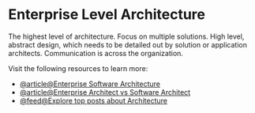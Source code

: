 # Enterprise Level Architecture

The highest level of architecture. Focus on multiple solutions. High level, abstract design, which needs to be detailed out by solution or application architects. Communication is across the organization.

Visit the following resources to learn more:

- [@article@Enterprise Software Architecture](https://medium.com/@hsienwei/enterprise-software-architecture-957288829daa)
- [@article@Enterprise Architect vs Software Architect](https://www.linkedin.com/pulse/enterprise-architect-vs-software-who-you-luigi-saggese/)
- [@feed@Explore top posts about Architecture](https://app.daily.dev/tags/architecture?ref=roadmapsh)